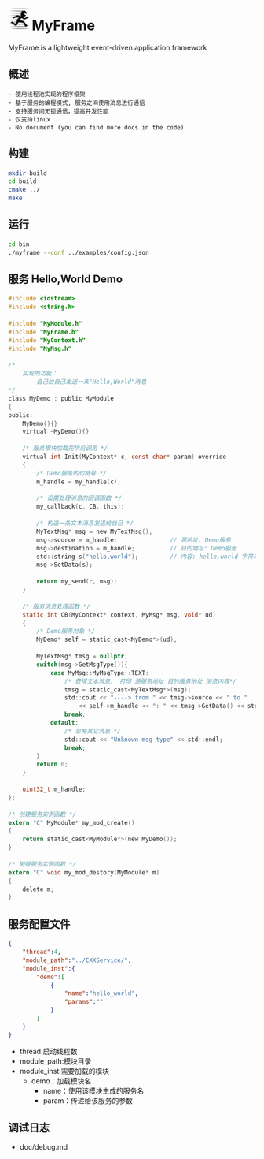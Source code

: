 # ![run](https://github.com/lkpworkspace/demo/blob/master/pics/icon3.png)MyFrame

MyFrame is a lightweight event-driven application framework

## 概述
	- 使用线程池实现的程序框架
    - 基于服务的编程模式, 服务之间使用消息进行通信
	- 支持服务间无锁通信，提高并发性能
    - 仅支持linux
	- No document (you can find more docs in the code)
	
## 构建

```sh
mkdir build
cd build
cmake ../
make
```

## 运行

```sh
cd bin
./myframe --conf ../examples/config.json
```

## 服务 Hello,World Demo

```c
#include <iostream>
#include <string.h>

#include "MyModule.h"
#include "MyFrame.h"
#include "MyContext.h"
#include "MyMsg.h"

/*
    实现的功能：
        自己给自己发送一条"Hello,World"消息
*/
class MyDemo : public MyModule
{
public:
    MyDemo(){}
    virtual ~MyDemo(){}

    /* 服务模块加载完毕后调用 */
    virtual int Init(MyContext* c, const char* param) override
    {
        /* Demo服务的句柄号 */
        m_handle = my_handle(c);

        /* 设置处理消息的回调函数 */
        my_callback(c, CB, this);

        /* 构造一条文本消息发送给自己 */
        MyTextMsg* msg = new MyTextMsg();
        msg->source = m_handle;               // 源地址: Demo服务
        msg->destination = m_handle;          // 目的地址: Demo服务
        std::string s("hello,world");         // 内容: hello,world 字符串
        msg->SetData(s);

        return my_send(c, msg);
    }

    /* 服务消息处理函数 */
    static int CB(MyContext* context, MyMsg* msg, void* ud)
    {
        /* Demo服务对象 */
        MyDemo* self = static_cast<MyDemo*>(ud);

        MyTextMsg* tmsg = nullptr;
        switch(msg->GetMsgType()){
            case MyMsg::MyMsgType::TEXT:
                /* 获得文本消息， 打印 源服务地址 目的服务地址 消息内容*/
                tmsg = static_cast<MyTextMsg*>(msg);
                std::cout << "----> from " << tmsg->source << " to " 
                    << self->m_handle << ": " << tmsg->GetData() << std::endl;
                break;
            default:
                /* 忽略其它消息 */
                std::cout << "Unknown msg type" << std::endl;
                break;
        }
        return 0;
    }

    uint32_t m_handle;
};

/* 创建服务实例函数 */
extern "C" MyModule* my_mod_create()
{
    return static_cast<MyModule*>(new MyDemo());
}

/* 销毁服务实例函数 */
extern "C" void my_mod_destory(MyModule* m)
{
    delete m;
}

```

## 服务配置文件
```json
{
    "thread":4,
    "module_path":"../CXXService/",
    "module_inst":{
        "demo":[
            {
                "name":"hello_world",
                "params":""
            }
        ]
    }
}

```
- thread:启动线程数
- module_path:模块目录
- module_inst:需要加载的模块
    - demo：加载模块名
        - name：使用该模块生成的服务名
        - param：传递给该服务的参数

## 调试日志
* doc/debug.md

